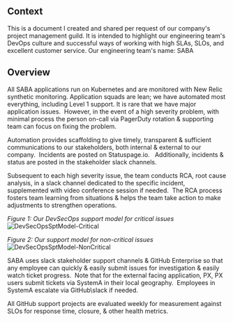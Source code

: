 ## Context
This is a document I created and shared per request of our company's project management guild.  It is intended to highlight our engineering team's DevOps culture and successful ways of working with high SLAs, SLOs, and excellent customer service.  Our engineering team's name: SABA
   
## Overview  

All SABA applications run on Kubernetes and are monitored with New Relic synthetic monitoring. Application squads are lean; we have automated most everything, including Level 1 support. It is rare that we have major application issues.  However, in the event of a high severity problem, with minimal process the person on-call via PagerDuty rotation & supporting team can focus on fixing the problem.  

Automation provides scaffolding to give timely, transparent & sufficient communications to our stakeholders, both internal & external to our company.  Incidents are posted on Statuspage.io.   Additionally, incidents & status are posted in the stakeholder slack channels.

Subsequent to each high severity issue, the team conducts RCA, root cause analysis, in a slack channel dedicated to the specific incident, supplemented with video conference session if needed.  The RCA process fosters team learning from situations & helps the team take action to make adjustments to strengthen operations.  

*Figure 1: Our DevSecOps support model for critical issues*
![DevSecOpsSptModel-Critical](https://github.com/testness/work-samples/assets/10069969/f36b0bc9-3b31-43c5-a0a4-810efcad5cce)

*Figure 2: Our support model for non-critical issues*
![DevSecOpsSptModel-NonCritical](https://github.com/testness/work-samples/assets/10069969/e95e429e-d509-4e2c-affe-672299ec1489)

SABA uses slack stakeholder support channels & GitHub Enterprise so that any employee can quickly & easily submit issues for investigation & easily watch ticket progress.  Note that for the external facing application, PX, PX users submit tickets via SystemA in their local geography.  Employees in SystemA escalate via GitHub\slack if needed.  

All GitHub support projects are evaluated weekly for measurement against SLOs for response time, closure, & other health metrics.  
